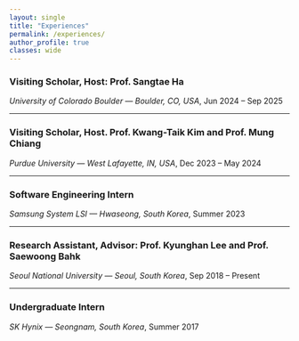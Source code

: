 ```yaml
---
layout: single
title: "Experiences"
permalink: /experiences/
author_profile: true
classes: wide
---
```


### Visiting Scholar, Host: Prof. Sangtae Ha  
*University of Colorado Boulder — Boulder, CO, USA*, Jun 2024 – Sep 2025

---

### Visiting Scholar, Host. Prof. Kwang-Taik Kim and Prof. Mung Chiang  
*Purdue University — West Lafayette, IN, USA*,  Dec 2023 – May 2024

---

### Software Engineering Intern  
*Samsung System LSI — Hwaseong, South Korea*, Summer 2023

---

### Research Assistant, Advisor: Prof. Kyunghan Lee and Prof. Saewoong Bahk  
*Seoul National University — Seoul, South Korea*,  Sep 2018 – Present

---

### Undergraduate Intern  
*SK Hynix — Seongnam, South Korea*, Summer 2017
